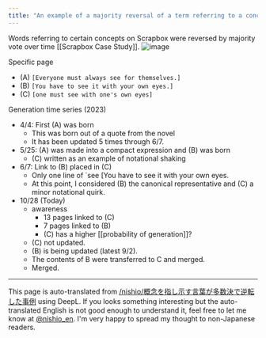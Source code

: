 ```yaml
---
title: "An example of a majority reversal of a term referring to a concept."
---
```


Words referring to certain concepts on Scrapbox were reversed by majority vote over time [[Scrapbox Case Study]].
![image](https://gyazo.com/05f658b2aeae930f30de12be017aa9c5/thumb/1000)

Specific page
- (A) ` [Everyone must always see for themselves.] `
- (B) ` [You have to see it with your own eyes.] `
- (C) ` [one must see with one's own eyes] `

Generation time series (2023)
- 4/4: First (A) was born
    - This was born out of a quote from the novel
    - It has been updated 5 times through 6/7.
- 5/25: (A) was made into a compact expression and (B) was born
    - (C) written as an example of notational shaking
- 6/7: Link to (B) placed in (C)
    - Only one line of `see [You have to see it with your own eyes.
    - At this point, I considered (B) the canonical representative and (C) a minor notational quirk.
- 10/28 (Today)
    - awareness
        - 13 pages linked to (C)
        - 7 pages linked to (B)
        - (C) has a higher [[probability of generation]]?
    - (C) not updated.
    - (B) is being updated (latest 9/2).
    - The contents of B were transferred to C and merged.
    - Merged.

---
This page is auto-translated from [/nishio/概念を指し示す言葉が多数決で逆転した事例](https://scrapbox.io/nishio/概念を指し示す言葉が多数決で逆転した事例) using DeepL. If you looks something interesting but the auto-translated English is not good enough to understand it, feel free to let me know at [@nishio_en](https://twitter.com/nishio_en). I'm very happy to spread my thought to non-Japanese readers.